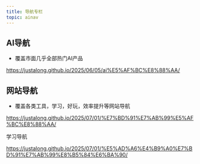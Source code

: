 ```yaml
---
title: 导航专栏
topic: ainav
---
```


## AI导航

- 覆盖市面几乎全部热门AI产品

https://justalong.github.io/2025/06/05/ai%E5%AF%BC%E8%88%AA/

## 网站导航

- 覆盖各类工具，学习，好玩，效率提升等网站导航

https://justalong.github.io/2025/07/01/%E7%BD%91%E7%AB%99%E5%AF%BC%E8%88%AA/

学习导航

https://justalong.github.io/2025/07/01/%E5%AD%A6%E4%B9%A0%E7%BD%91%E7%AB%99%E8%B5%84%E6%BA%90/

